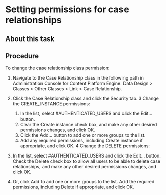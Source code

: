 # Setting permissions for case relationships

## About this task

## Procedure

To change the case relationship class permission:

1. Navigate to the Case Relationship class in the following
path in Administration Console for Content Platform
Engine: Data Design > Classes > Other Classes > Link > Case Relationship.
2. Click the Case Relationship class
and click the Security tab.
3 Change the CREATE\_INSTANCE permissions:
    1. In the list, select #AUTHENTICATED\_USERS and click the Edit... button.
    2. Clear the Create instance check
box, and make any other desired permissions changes, and click OK.
    3. Click the Add... button to add
one or more groups to the list.
    4. Add any required permissions, including Create
instance if appropriate, and click OK.
4 Change the DELETE permissions:

1. In the list, select #AUTHENTICATED\_USERS and click the Edit... button.
Check the Delete check box to allow all
users to be able to delete case relationships, and make any other
desired permissions changes, and click OK.
2. Or, click Add to add one or more
groups to the list.
Add the required permissions, including Delete if
appropriate, and click OK.